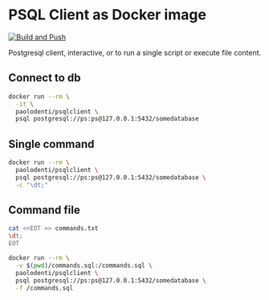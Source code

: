 # PSQL Client as Docker image

[![Build and Push](https://github.com/paolodenti/psqlclient/actions/workflows/build-publish.yaml/badge.svg)](https://github.com/paolodenti/psqlclient/actions/workflows/build-publish.yaml)

Postgresql client, interactive, or to run a single script or execute file content.

## Connect to db

```bash
docker run --rm \
  -it \
  paolodenti/psqlclient \
  psql postgresql://ps:ps@127.0.0.1:5432/somedatabase
```

## Single command

```bash
docker run --rm \
  paolodenti/psqlclient \
  psql postgresql://ps:ps@127.0.0.1:5432/somedatabase \
  -c "\dt;"
```

## Command file

```bash
cat <<EOT >> commands.txt
\dt;
EOT

docker run --rm \
  -v $(pwd)/commands.sql:/commands.sql \
  paolodenti/psqlclient \
  psql postgresql://ps:ps@127.0.0.1:5432/somedatabase \
  -f /commands.sql
```
